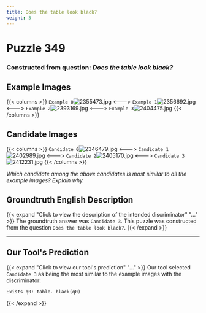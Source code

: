 ```yaml
---
title: Does the table look black?
weight: 3
---
```


# Puzzle 349
### Constructed from question: _Does the table look black?_


## Example Images
{{< columns >}}
`Example 0`![2355473.jpg](/gqa_images/2355473.jpg)
<--->
`Example 1`![2356692.jpg](/gqa_images/2356692.jpg)
<--->
`Example 2`![2393169.jpg](/gqa_images/2393169.jpg)
<--->
`Example 3`![2404475.jpg](/gqa_images/2404475.jpg)
{{< /columns >}}

## Candidate Images
{{< columns >}}
`Candidate 0`![2346479.jpg](/gqa_images/2346479.jpg)
<--->
`Candidate 1`![2402989.jpg](/gqa_images/2402989.jpg)
<--->
`Candidate 2`![2405170.jpg](/gqa_images/2405170.jpg)
<--->
`Candidate 3`![2412231.jpg](/gqa_images/2412231.jpg)
{{< /columns >}}

*Which candidate among the above candidates is most similar to all the example images? Explain why.*

## Groundtruth English Description

{{< expand "Click to view the description of the intended discriminator" "..." >}}
The groundtruth answer was `Candidate 3`. This puzzle was constructed from the question `Does the table look black?`.
{{< /expand >}}

---

## Our Tool's Prediction

{{< expand "Click to view our tool's prediction" "..." >}}
Our tool selected `Candidate 3` as being the most similar to the example images with the discriminator:
```plaintext
Exists q0: table. black(q0)
```
{{< /expand >}}

